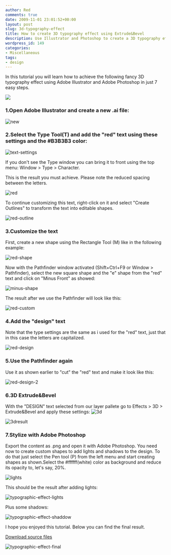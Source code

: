```yaml
---
author: Red
comments: true
date: 2009-11-01 23:01:52+00:00
layout: post
slug: 3d-typography-effect
title: How to create 3D typography effect using Extrude&Bevel
description: Use Illustrator and Photoshop to create a 3D typography effect.
wordpress_id: 149
categories:
- Miscellaneous
tags:
- design
---
```


In this tutorial you will learn how to  achieve the following fancy 3D typography effect using Adobe Illustrator and Adobe Photoshop in just 7 easy steps.

[![](http://www.red-team-design.com/wp-content/uploads/2009/11/3d-typography-effect.png)](http://www.red-team-design.com/3d-typography-effect/)

<!-- more -->

### 1.Open Adobe Illustrator and create a new .ai file:


![new](http://www.red-team-design.com/wp-content/uploads/2009/11/new.png)


### 2.Select the Type Tool(T) and add the "red" text using these settings and the #B3B3B3 color:


![text-settings](http://www.red-team-design.com/wp-content/uploads/2009/11/text-settings.png)

If you don't see the Type window you can bring it to front using the top menu: Window > Type > Character.

This is the result you must achieve. Please note the reduced spacing between the letters.

![red](http://www.red-team-design.com/wp-content/uploads/2009/11/red.png)

To continue customizing this text, right-click on it and select "Create Outlines" to transform the text into editable shapes.

![red-outline](http://www.red-team-design.com/wp-content/uploads/2009/11/red-outline.png)


### 3.Customize the text


First, create a new shape using the Rectangle Tool (M) like in the following example:

![red-shape](http://www.red-team-design.com/wp-content/uploads/2009/11/red-shape.png)

Now with the Pathfinder window activated (Shift+Ctrl+F9 or Window > Pathfinder), select the new square shape and the "e" shape from the "red" text and click on "Minus Front" as showed:

![minus-shape](http://www.red-team-design.com/wp-content/uploads/2009/11/minus-shape.png)

The result after we use the Pathfinder will look like this:

![red-custom](http://www.red-team-design.com/wp-content/uploads/2009/11/red-custom.png)


### 4.Add the "design" text


Note that the type settings are the same as i used for the "red" text, just that in this case the letters are capitalized.

![red-design](http://www.red-team-design.com/wp-content/uploads/2009/11/red-design.png)


### 5.Use the Pathfinder again


Use it as shown earlier to "cut" the "red" text and make it look like this:

![red-design-2](http://www.red-team-design.com/wp-content/uploads/2009/11/red-design-2.png)


### 6.3D Extrude&Bevel


With the "DESIGN" text selected from our layer pallete go to Effects > 3D > Extrude&Bevel and apply these settings:
![3d](http://www.red-team-design.com/wp-content/uploads/2009/11/3d.png)

![3dresult](http://www.red-team-design.com/wp-content/uploads/2009/11/3dresult.png)


### 7.Stylize with Adobe Photoshop


Export the content as .png and open it with Adobe Photoshop. You need now to create custom shapes to add lights and shadows to the design. To do that just select the Pen tool (P) from the left menu and start creating shapes as shown.Select the #ffffff(white) color as background and reduce its opacity to, let's say, 20%.

![lights](http://www.red-team-design.com/wp-content/uploads/2009/11/lights.png)

This should be the result after adding lights:

![typographic-effect-lights](http://www.red-team-design.com/wp-content/uploads/2009/11/typographic-effect-lights.png)

Plus some shadows:

![typographic-effect-shaddow](http://www.red-team-design.com/wp-content/uploads/2009/11/typographic-effect-shaddow.png)

I hope you enjoyed this tutorial. Below you can find the final result.



[Download source files](http://www.red-team-design.com/wp-content/uploads/2009/11/typographic-effect.rar)

![typographic-effect-final](http://www.red-team-design.com/wp-content/uploads/2009/11/typographic-effect-final.png)